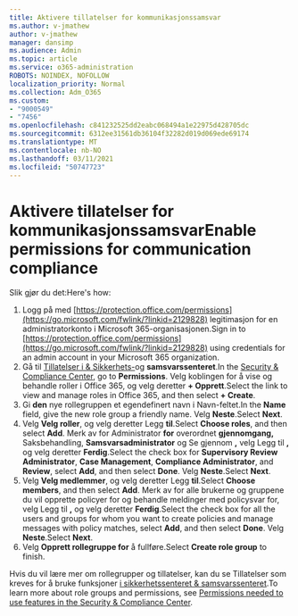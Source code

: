 ```yaml
---
title: Aktivere tillatelser for kommunikasjonssamsvar
ms.author: v-jmathew
author: v-jmathew
manager: dansimp
ms.audience: Admin
ms.topic: article
ms.service: o365-administration
ROBOTS: NOINDEX, NOFOLLOW
localization_priority: Normal
ms.collection: Adm_O365
ms.custom:
- "9000549"
- "7456"
ms.openlocfilehash: c841232525dd2eabc068494a1e22975d428705dc
ms.sourcegitcommit: 6312ee31561db36104f32282d019d069ede69174
ms.translationtype: MT
ms.contentlocale: nb-NO
ms.lasthandoff: 03/11/2021
ms.locfileid: "50747723"
---
```

# <a name="enable-permissions-for-communication-compliance"></a><span data-ttu-id="4aac5-102">Aktivere tillatelser for kommunikasjonssamsvar</span><span class="sxs-lookup"><span data-stu-id="4aac5-102">Enable permissions for communication compliance</span></span>

<span data-ttu-id="4aac5-103">Slik gjør du det:</span><span class="sxs-lookup"><span data-stu-id="4aac5-103">Here's how:</span></span>

1. <span data-ttu-id="4aac5-104">Logg på med [https://protection.office.com/permissions](https://go.microsoft.com/fwlink/?linkid=2129828) legitimasjon for en administratorkonto i Microsoft 365-organisasjonen.</span><span class="sxs-lookup"><span data-stu-id="4aac5-104">Sign in to [https://protection.office.com/permissions](https://go.microsoft.com/fwlink/?linkid=2129828) using credentials for an admin account in your Microsoft 365 organization.</span></span>
2. <span data-ttu-id="4aac5-105">Gå til [Tillatelser i & Sikkerhets-](https://go.microsoft.com/fwlink/?linkid=2101341)og **samsvarssenteret**.</span><span class="sxs-lookup"><span data-stu-id="4aac5-105">In the [Security & Compliance Center](https://go.microsoft.com/fwlink/?linkid=2101341), go to **Permissions**.</span></span> <span data-ttu-id="4aac5-106">Velg koblingen for å vise og behandle roller i Office 365, og velg deretter **\+ Opprett**.</span><span class="sxs-lookup"><span data-stu-id="4aac5-106">Select the link to view and manage roles in Office 365, and then select **\+ Create**.</span></span>
3. <span data-ttu-id="4aac5-107">Gi **den** nye rollegruppen et egendefinert navn i Navn-feltet.</span><span class="sxs-lookup"><span data-stu-id="4aac5-107">In the **Name** field, give the new role group a friendly name.</span></span> <span data-ttu-id="4aac5-108">Velg **Neste**.</span><span class="sxs-lookup"><span data-stu-id="4aac5-108">Select **Next**.</span></span>
4. <span data-ttu-id="4aac5-109">Velg **Velg roller**, og velg deretter Legg **til**.</span><span class="sxs-lookup"><span data-stu-id="4aac5-109">Select **Choose roles**, and then select **Add**.</span></span> <span data-ttu-id="4aac5-110">Merk av for Administrator **for** overordnet **gjennomgang,** Saksbehandling, **Samsvarsadministrator** og Se gjennom **,** velg Legg til **,** og velg deretter **Ferdig**.</span><span class="sxs-lookup"><span data-stu-id="4aac5-110">Select the check box for **Supervisory Review Administrator**, **Case Management**, **Compliance Administrator**, and **Review**, select **Add**, and then select **Done**.</span></span> <span data-ttu-id="4aac5-111">Velg **Neste**.</span><span class="sxs-lookup"><span data-stu-id="4aac5-111">Select **Next**.</span></span>
5. <span data-ttu-id="4aac5-112">Velg **Velg medlemmer**, og velg deretter Legg **til**.</span><span class="sxs-lookup"><span data-stu-id="4aac5-112">Select **Choose members**, and then select **Add**.</span></span> <span data-ttu-id="4aac5-113">Merk av for alle brukerne og gruppene du vil opprette policyer for og behandle meldinger med policysvar for, velg Legg til **,** og velg deretter **Ferdig**.</span><span class="sxs-lookup"><span data-stu-id="4aac5-113">Select the check box for all the users and groups for whom you want to create policies and manage messages with policy matches, select **Add**, and then select **Done**.</span></span> <span data-ttu-id="4aac5-114">Velg **Neste**.</span><span class="sxs-lookup"><span data-stu-id="4aac5-114">Select **Next**.</span></span>
6. <span data-ttu-id="4aac5-115">Velg **Opprett rollegruppe for** å fullføre.</span><span class="sxs-lookup"><span data-stu-id="4aac5-115">Select **Create role group** to finish.</span></span>

<span data-ttu-id="4aac5-116">Hvis du vil lære mer om rollegrupper og tillatelser, kan du se Tillatelser som kreves for å bruke funksjoner [i sikkerhetssenteret & samsvarssenteret](https://go.microsoft.com/fwlink/?linkid=2114184).</span><span class="sxs-lookup"><span data-stu-id="4aac5-116">To learn more about role groups and permissions, see [Permissions needed to use features in the Security & Compliance Center](https://go.microsoft.com/fwlink/?linkid=2114184).</span></span>
